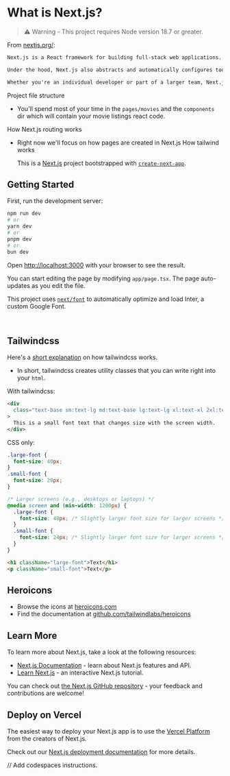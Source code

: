 # What is Next.js?

> ⚠️ Warning - This project requires Node version 18.7 or greater.

From [nextjs.org/](https://nextjs.org/):

```txt
Next.js is a React framework for building full-stack web applications. You use React Components to build user interfaces, and Next.js for additional features and optimizations.

Under the hood, Next.js also abstracts and automatically configures tooling needed for React, like bundling, compiling, and more. This allows you to focus on building your application instead of spending time with configuration.

Whether you're an individual developer or part of a larger team, Next.js can help you build interactive, dynamic, and fast React applications.
```

Project file structure

- You'll spend most of your time in the `pages/movies` and the `components` dir which will contain your movie listings react code.

How Next.js routing works

- Right now we'll focus on how pages are created in Next.js
  How tailwind works

  This is a [Next.js](https://nextjs.org/) project bootstrapped with [`create-next-app`](https://github.com/vercel/next.js/tree/canary/packages/create-next-app).

## Getting Started

First, run the development server:

```bash
npm run dev
# or
yarn dev
# or
pnpm dev
# or
bun dev
```

Open [http://localhost:3000](http://localhost:3000) with your browser to see the result.

You can start editing the page by modifying `app/page.tsx`. The page auto-updates as you edit the file.

This project uses [`next/font`](https://nextjs.org/docs/basic-features/font-optimization) to automatically optimize and load Inter, a custom Google Font.

&nbsp;

## Tailwindcss

Here's a [short explanation](https://tailwindcss.com/docs/utility-first) on how tailwindcss works.

- In short, tailwindcss creates utility classes that you can write right into your `html`.

With tailwindcss:

```html
<div
  class="text-base sm:text-lg md:text-base lg:text-lg xl:text-xl 2xl:text-2xl"
>
  This is a small font text that changes size with the screen width.
</div>
```

CSS only:

```css
.large-font {
  font-size: 40px;
}
.small-font {
  font-size: 20px;
}

/* Larger screens (e.g., desktops or laptops) */
@media screen and (min-width: 1200px) {
  .large-font {
    font-size: 48px; /* Slightly larger font size for larger screens */
  }
  .small-font {
    font-size: 24px; /* Slightly larger font size for larger screens */
  }
}
```

```html
<h1 className="large-font">Text</h1>
<p className="small-font">Text</p>
```

## Heroicons

- Browse the icons at [heroicons.com](https://heroicons.com/)
- Find the documentation at [github.com/tailwindlabs/heroicons](https://github.com/tailwindlabs/heroicons)

## Learn More

To learn more about Next.js, take a look at the following resources:

- [Next.js Documentation](https://nextjs.org/docs) - learn about Next.js features and API.
- [Learn Next.js](https://nextjs.org/learn) - an interactive Next.js tutorial.

You can check out [the Next.js GitHub repository](https://github.com/vercel/next.js/) - your feedback and contributions are welcome!

## Deploy on Vercel

The easiest way to deploy your Next.js app is to use the [Vercel Platform](https://vercel.com/new?utm_medium=default-template&filter=next.js&utm_source=create-next-app&utm_campaign=create-next-app-readme) from the creators of Next.js.

Check out our [Next.js deployment documentation](https://nextjs.org/docs/deployment) for more details.

// Add codespaces instructions.
